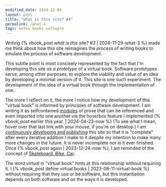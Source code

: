 ```yaml
---
modified_date: 2024-12-04
layout: post
title: "what is this site? #4"
permalink: /what-4
tags: notes books software
---
```


Writing {% vbook_post <em>what is this site? #3</em> | 2024-11-29-what-3 %} made me think about how this site reimagines the _process_ of writing books to emulate the process of software development.
<!--more-->
This subtle point is most concisely represented by the fact that I'm developing this site _as a prototype_ of a virtual book.
Software prototypes serve, among other purposes, to explore the viability and value of an idea by developing a minimal version of it.
This site is one such experiment.
The development of the idea of a virtual book through the implementation of one.

The more I reflect on it, the more I notice how my development of this "virtual book" is informed by principles of software development.
I am writing it as selfcontained [modules](https://en.wikipedia.org/wiki/Modular_programming) of prose that can be referenced and even imported into one another via the hoverbox feature I implemented {% vbook_post earlier this year. | 2024-04-23-now %}
(To see what I mean, hover over that last link with your mouse, if you're on desktop.)
I am [continuously developing and publishing](https://en.wikipedia.org/wiki/Continuous_integration) this site so that it is "complete" after every iterative addition I make to it despite my intention to make many more changes in the future.
It is never incomplete nor is it ever finished.
Once {% vbook_post again | 2023-12-24-now %}, I am reminded of the concept of [Skateboard, Bike, Car](https://awilkinson.medium.com/skateboard-bike-car-6bec841ed96e).

The word _virtual_ in "virtual book" hints at this relationship without requiring it.
I {% vbook_post define virtual books | 2023-08-11-virtual-book %} without requiring that they use or be software, but this instantiation depends on both software and on the ways it is developed.
